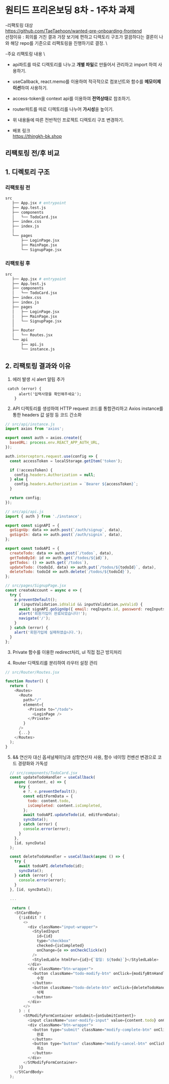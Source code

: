 # 원티드 프리온보딩 8차 - 1주차 과제

-리팩토링 대상 \
https://github.com/TaeTaehoon/wanted-pre-onboarding-frontend \
선정이유 : 회의를 거친 결과 가장 보기에 편하고 디렉토리 구조가 깔끔하다는 결론이 나와 해당 repo를 기준으로 리팩토링을 진행하기로 결정. \

-주요 리팩토링 내용 \

- api파트를 따로 디렉토리를 나누고 **개별 파일**로 만들어서 관리하고 import 하여 사용하기.
- useCallback, react.memo를 이용하여 적극적으로 컴포넌트와 함수를 **메모이제이션**하여 사용하기.
- access-token을 context api를 이용하여 **전역상태**로 참조하기.
- router파트를 따로 디렉토리를 나누어 **가시성**을 높이기.
- 위 내용들에 따른 전반적인 프로젝트 디렉토리 구조 변경하기.

- 배포 링크 \
https://thingkh-bk.shop


## 리팩토링 전/후 비교

## 1. 디렉토리 구조

### 리팩토링 전

```bash
src
   ├── App.jsx # entrypoint
   ├── App.test.js
   ├── components
   │   └── TodoCard.jsx
   ├── index.css
   ├── index.js
   │
   └── pages
       ├── LoginPage.jsx
       ├── MainPage.jsx
       └── SignupPage.jsx
```

### 리팩토링 후

```bash
src
   ├── App.jsx # entrypoint
   ├── App.test.js
   ├── components
   │   └── TodoCard.jsx
   ├── index.css
   ├── index.js
   ├── pages
   │   ├── LoginPage.jsx
   │   ├── MainPage.jsx
   │   └── SignupPage.jsx
   │
   ├── Router
   │   └── Routes.jsx
   └── api
       ├── api.js
       └── instance.js
```

## 2. 리팩토링 결과와 이유

1. 에러 발생 시 alert 알림 추가<br/>

```
 catch (error) {
      alert('입력사항을 확인해주세요');
    }
```

2. API 디렉토리를 생성하여 HTTP request 코드를 통합관리하고 Axios instance를 통한 headers 값 설정 등 코드 간소화

```javascript
// src/api/instance.js
import axios from 'axios';

export const auth = axios.create({
  baseURL: process.env.REACT_APP_AUTH_URL,
});

auth.interceptors.request.use(config => {
  const accessToken = localStorage.getItem('token');

  if (!accessToken) {
    config.headers.Authorization = null;
  } else {
    config.headers.Authorization = `Bearer ${accessToken}`;
  }

  return config;
});

// src/api/api.js
import { auth } from './instance';

export const signAPI = {
  goSignUp: data => auth.post(`/auth/signup`, data),
  goSignIn: data => auth.post(`/auth/signin`, data),
};

export const todoAPI = {
  createTodo: data => auth.post(`/todos`, data),
  getTodoById: id => auth.get(`/todos/${id}`),
  getTodos: () => auth.get(`/todos`),
  updateTodo: (todoId, data) => auth.put(`/todos/${todoId}`, data),
  deleteTodo: todoId => auth.delete(`/todos/${todoId}`),
};

// src/pages/SignupPage.jsx
const createAccount = async e => {
  try {
    e.preventDefault();
    if (inputValidation.idValid && inputValidation.pwValid) {
      await signAPI.goSignUp({ email: reqInputs.id, password: reqInputs.pw });
      alert('회원가입이 완료되었습니다!');
      navigate('/');
    }
  } catch (error) {
    alert('회원가입에 실패하였습니다.');
  }
};
```

3. Private 함수를 이용한 redirect처리, ul 직접 접근 방지처리

4. Router 디렉토리를 분리하여 라우터 설정 관리

```javascript
// src/Router/Routes.jsx

function Router() {
  return (
    <Routes>
      <Route
        path="/"
        element={
          <Private to="/todo">
            <LoginPage />
          </Private>
        }
      />
      {...}
    </Routes>
  );
}

```

5. && 연산자 대신 옵셔널체이닝과 삼항연산자 사용, 함수 네이밍 컨벤션 변경으로 코드 경량화와 가독성

```javascript
  // src/components/TodoCard.jsx
  const updateTodoHandler = useCallback(
    async (content, e) => {
      try {
        e ?. e.preventDefault();
        const editFormData = {
          todo: content.todo,
          isCompleted: content.isCompleted,
        };
        await todoAPI.updateTodo(id, editFormData);
        syncData();
      } catch (error) {
        console.error(error);
      }
    },
    [id, syncData]
  );

  const deleteTodoHandler = useCallback(async () => {
    try {
      await todoAPI.deleteTodo(id);
      syncData();
    } catch (error) {
      console.error(error);
    }
  }, [id, syncData]);
  
  ...
  
   return (
    <StCardBody>
      {!isEdit ? (
        <>
          <div className="input-wrapper">
            <StyledInput
              id={id}
              type="checkbox"
              checked={isCompleted}
              onChange={e => onCheckClick(e)}
            />
            <StyledLable htmlFor={id}>{`할일: ${todo}`}</StyledLable>
          </div>
          <div className="btn-wrapper">
            <button className="todo-modify-btn" onClick={modifyBtnHandler}>
              수정
            </button>
            <button className="todo-delete-btn" onClick={deleteTodoHandler}>
              삭제
            </button>
          </div>
        </>
      ) : (
        <StModifyFormContainer onSubmit={onSubmitContent}>
          <input className="user-modify-input" value={content.todo} onChange={modifyInputHandler} />
          <div className="btn-wrapper">
            <button type="submit" className="modify-complete-btn" onClick={onSubmitContent}>
              완료
            </button>
            <button type="button" className="modify-cancel-btn" onClick={modifyCancelHandler}>
              취소
            </button>
          </div>
        </StModifyFormContainer>
      )}
    </StCardBody>
  );
  
  
```
